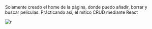 Solamente creado el home de la página, donde puedo añadir, borrar y buscar peliculas. Prácticando así, el mítico CRUD mediante React

![r](https://github.com/user-attachments/assets/07bd517b-3a04-4973-9e1f-a41bbcd71e38)
